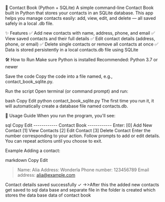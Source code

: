 📒 Contact Book (Python + SQLite)
A simple command-line Contact Book built in Python that stores your contacts in an SQLite database.
This app helps you manage contacts easily: add, view, edit, and delete — all saved safely in a local .db file.

✨ Features
✅ Add new contacts with name, address, phone, and email
✅ View saved contacts and their full details
✅ Edit contact details (address, phone, or email)
✅ Delete single contacts or remove all contacts at once
✅ Data is stored persistently in a local contacts.db file using SQLite

🛠 How to Run
Make sure Python is installed
Recommended: Python 3.7 or newer

Save the code
Copy the code into a file named, e.g., contact_book_sqlite.py.

Run the script
Open terminal (or command prompt) and run:

bash
Copy
Edit
python contact_book_sqlite.py
The first time you run it, it will automatically create a database file named contacts.db.

📌 Usage Guide
When you run the program, you'll see:

sql
Copy
Edit
------------ Contact Book ------------
Enter:
[0] Add New Contact
[1] View Contacts
[2] Edit Contact
[3] Delete Contact
Enter the number corresponding to your action.
Follow prompts to add or edit details.
You can repeat actions until you choose to exit.

Example
Adding a contact:

markdown
Copy
Edit
> Name: Alia
> Address: Wonderla
> Phone number: 123456789
> Email address: alia@example.com

Contact details saved successfully ✓
->>After this the added new contacts get saved to sql data base and  separate file in the folder is created which stores the data base data of contact book
